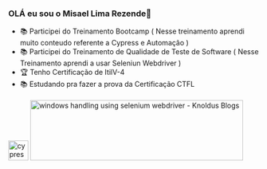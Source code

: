 ### OLÁ eu sou o Misael Lima Rezende👋

  

- 📚  Participei do Treinamento Bootcamp ( Nesse treinamento aprendi muito conteudo referente a Cypress e Automação )
- 📚  Participei do Treinamento de Qualidade de Teste de Software ( Nesse Treinamento aprendi a usar Seleniun Webdriver )
- 🏆  Tenho Certificação de ItilV-4
- 📚  Estudando pra fazer a prova da Certificação CTFL

<img src="https://raw.githubusercontent.com/simple-icons/simple-icons/6e46ec1fc23b60c8fd0d2f2ff46db82e16dbd75f/icons/cypress.svg" alt="cypress" width="40" height="40" style="max-width: 100%;">

<img src="https://blog.knoldus.com/wp-content/uploads/2020/03/selenium.png" jsaction="load:XAeZkd;" jsname="HiaYvf" class="n3VNCb KAlRDb" alt="windows handling using selenium webdriver - Knoldus Blogs" data-noaft="1" style="width: 427px; height: 120.823px; margin: 3.73839px 0px;">

